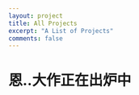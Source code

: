 ```yaml
---
layout: project
title: All Projects
excerpt: "A List of Projects"
comments: false
---
```


# 恩..大作正在出炉中
